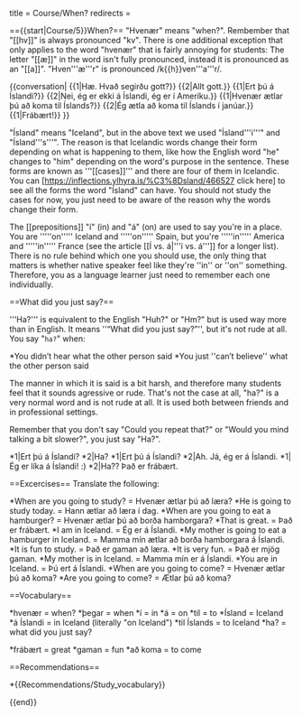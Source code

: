 title = Course/When?
redirects =
>>>>

=={{start|Course/5}}When?==
"Hvenær" means "when?". Rembember that "[[hv]]" is always pronounced "kv". There is one additional exception that only applies to the word "hvenær" that is fairly annoying for students: The letter "[[æ]]" in the word isn't fully pronounced, instead it is pronounced as an "[[a]]". "Hven'''æ'''r" is pronounced /k{{h}}ven'''a'''r/.

{{conversation|
{{1|Hæ. Hvað segirðu gott?}}
{{2|Allt gott.}}
{{1|Ert þú á Íslandi?}}
{{2|Nei, ég er ekki á Íslandi, ég er í Ameríku.}}
{{1|Hvenær ætlar þú að koma til Íslands?}}
{{2|Ég ætla að koma til Íslands í janúar.}}
{{1|Frábært!}}
}}

"Ísland" means "Iceland", but in the above text we used "Ísland'''i'''" and "Ísland'''s'''". The reason is that Icelandic words change their form depending on what is happening to them, like how the English word "he" changes to "him" depending on the word's purpose in the sentence. These forms are known as '''[[cases]]''' and there are four of them in Icelandic. You can [https://inflections.ylhyra.is/%C3%8Dsland/466527 click here] to see all the forms the word "Ísland" can have. You should not study the cases for now, you just need to be aware of the reason why the words change their form. 

The [[prepositions]] "í" (in) and "á" (on) are used to say you're in a place. You are '''''on''''' Iceland and '''''on''''' Spain, but you're '''''in''''' America and '''''in''''' France (see the article [[Í vs. á|'''í vs. á''']] for a longer list). There is no rule behind which one you should use, the only thing that matters is whether native speaker feel like they're ''in'' or ''on'' something. Therefore, you as a language learner just need to remember each one individually. 

==What did you just say?==

'''Ha?''' is equivalent to the English "Huh?" or "Hm?" but is used way more than in English. It means ''“What did you just say?”'', but it's not rude at all. You say "`ha?`" when:

*You didn’t hear what the other person said
*You just ''can’t believe'' what the other person said

The manner in which it is said is a bit harsh, and therefore many students feel that it sounds agressive or rude. That's not the case at all, "ha?" is a very normal word and is not rude at all. It is used both between friends and in professional settings.

Remember that you don't say "Could you repeat that?" or "Would you mind talking a bit slower?", you just say "Ha?".

*1|Ert þú á Íslandi?
*2|Ha?
*1|Ert þú á Íslandi?
*2|Ah. Já, ég er á Íslandi.
*1|Ég er líka á Íslandi! :)
*2|Ha?? Það er frábært.

==Excercises==
Translate the following:

*When are you going to study? = Hvenær ætlar þú að læra?
*He is going to study today. = Hann ætlar að læra í dag.
*When are you going to eat a hamburger? = Hvenær ætlar þú að borða hamborgara?
*That is great. = Það er frábært.
*I am in Iceland. = Ég er á Íslandi.
*My mother is going to eat a hamburger in Iceland. = Mamma mín ætlar að borða hamborgara á Íslandi.
*It is fun to study. = Það er gaman að læra.
*It is very fun. = Það er mjög gaman.
*My mother is in Iceland. = Mamma mín er á Íslandi.
*You are in Iceland. = Þú ert á Íslandi.
*When are you going to come? = Hvenær ætlar þú að koma?
*Are you going to come? = Ætlar þú að koma?

==Vocabulary==

*hvenær = when?
*þegar = when
*í = in
*á = on
*til = to
*Ísland = Iceland
*á Íslandi = in Iceland (literally "on Iceland")
*til Íslands = to Iceland
*ha? = what did you just say?
<!--*sund = the activity of going to a swimming pool (see the text on [[Sund]])
*oft = often
*að koma = to come-->
*frábært = great
*gaman = fun
*að koma = to come

==Recommendations==

*{{Recommendations/Study_vocabulary}}

{{end}}